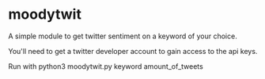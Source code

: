 # moodytwit

A simple module to get twitter sentiment on a keyword of your choice.

You'll need to get a twitter developer account to gain access to the api keys.

Run with python3 moodytwit.py keyword amount_of_tweets
